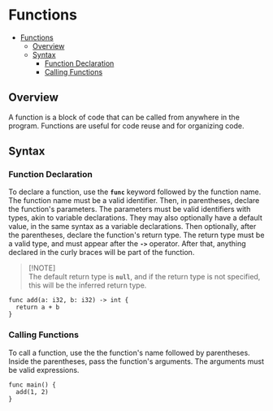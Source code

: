 # Functions

- [Functions](#functions)
  - [Overview](#overview)
  - [Syntax](#syntax)
    - [Function Declaration](#function-declaration)
    - [Calling Functions](#calling-functions)

## Overview

A function is a block of code that can be called from anywhere in the program. Functions are useful for code reuse and for organizing code.

## Syntax

### Function Declaration

To declare a function, use the **`func`** keyword followed by the function name. The function name must be a valid identifier. Then, in parentheses, declare the function's parameters. The parameters must be valid identifiers with types, akin to variable declarations. They may also optionally have a default value, in the same syntax as a variable declarations. Then optionally, after the parentheses, declare the function's return type. The return type must be a valid type, and must appear after the **`->`** operator. After that, anything declared in the curly braces will be part of the function.

> [!NOTE]\
> The default return type is **`null`**, and if the return type is not specified, this will be the inferred return type.

```exeme
func add(a: i32, b: i32) -> int {
  return a + b
}
```

### Calling Functions

To call a function, use the the function's name followed by parentheses. Inside the parentheses, pass the function's arguments. The arguments must be valid expressions.

```exeme
func main() {
  add(1, 2)
}
```
